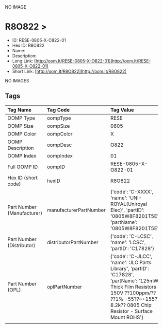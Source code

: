 


  
NO IMAGE  
# R8O822 > 

- ID: RESE-0805-X-O822-01
- Hex ID: R8O822
- Name: 
- Description: 
- Long Link: [http://oom.lt/RESE-0805-X-O822-01](http://oom.lt/RESE-0805-X-O822-01)
- Short Link: [http://oom.lt/R8O822](http://oom.lt/R8O822)
  
NO IMAGES  
## Tags
  

|Tag Name|Tag Code|Tag Value|
| :--- | :--- | :--- |
|OOMP Type|oompType|RESE|
|OOMP Size|oompSize|0805|
|OOMP Color|oompColor|X|
|OOMP Description|oompDesc|O822|
|OOMP Index|oompIndex|01|
|Full OOMP ID|oompID|RESE-0805-X-O822-01|
|Hex ID (short code)|hexID|R8O822|
|Part Number (Manufacturer)|manufacturerPartNumber|{'code': 'C-XXXX', 'name': 'UNI-ROYAL(Uniroyal Elec)', 'partID': '0805W8F8201T5E', 'partName': '0805W8F8201T5E'}|
|Part Number (Distributor)|distributorPartNumber|{'code': 'C-LCSC', 'name': 'LCSC', 'partID': 'C17828'}|
|Part Number (OPL)|oplPartNumber|{'code': 'C-JLCC', 'name': 'JLC Parts Library', 'partID': 'C17828', 'partName': '125mW Thick Film Resistors 150V ??100ppm/?? ??1% -55??~+155?? 8.2k?? 0805  Chip Resistor - Surface Mount ROHS'}|
||||
